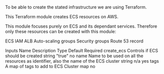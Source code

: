 To be able to create the stated infrastructure we are using Terraform.

This Terraform module creates ECS resources on AWS.

This module focuses purely on ECS  and its dependant services. Therefore only these resources can be created with this module:

ECS
IAM
ALB
Auto-scaling groups
Security groups
Route 53 record

Inputs
Name	Description	Type	Default	Required
create_ecs	Controls if ECS should be created	string	"true"	no
name	Name to be used on all the resources as identifier, also the name of the ECS cluster	string	n/a	yes
tags	A map of tags to add to ECS Cluster	map	<map>	no

